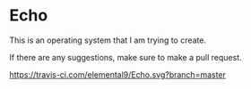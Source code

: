 # Echo

This is an operating system that I am trying to create.

If there are any suggestions, make sure to make a pull request.

https://travis-ci.com/elemental9/Echo.svg?branch=master
